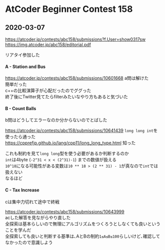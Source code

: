 # AtCoder Beginner Contest 158

## 2020-03-07

https://atcoder.jp/contests/abc158/submissions?f.User=show0317sw
https://img.atcoder.jp/abc158/editorial.pdf

リアタイ参加した  

#### A - Station and Bus
https://atcoder.jp/contests/abc158/submissions/10601668
a問は解けた  
簡単だった  
c++の比較演算子が心配だったのでググった  
終了後にTwitter見てたらfilterみたいなやり方もあると気づいた  

#### B - Count Balls
b問はどうしてエラーなのか分からないのでとばした  

https://atcoder.jp/contests/abc158/submissions/10641439
`long long int`を使ったら通った  
https://cpprefjp.github.io/lang/cpp11/long_long_type.html
知った  

これも制約を見て`long long`型を使う必要があるか判断するのか  
`int`は4byte (`-2^31 < x < (2^31)-1`) までの数値が扱える  
`10^18`になる可能性がある変数は`10 ** 18 > (2 ** 31) - 1`が真なので`int`では扱えない  
なるほど  

#### C - Tax Increase

cは集中力切れて途中で終戦  

https://atcoder.jp/contests/abc158/submissions/10643999  
acした解答を見ながらやり直した  
全探索は基本らしいので無理にアルゴリズムをつくろうとしなくても良いということを学んだ  
全探索しても良いと判断する基準は､AとBの制約`1≤A≤B≤100`らしいけど､確認してなかったので意識しよう  
